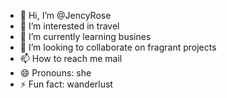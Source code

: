 - 👋 Hi, I’m @JencyRose
- 👀 I’m interested in travel
- 🌱 I’m currently learning busines
- 💞️ I’m looking to collaborate on fragrant projects
- 📫 How to reach me mail
- 😄 Pronouns: she
- ⚡ Fun fact: wanderlust

<!---
JencyRose/JencyRose is a ✨ special ✨ repository because its `README.md` (this file) appears on your GitHub profile.
You can click the Preview link to take a look at your changes.
--->
